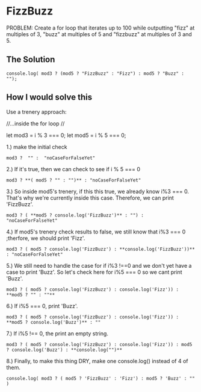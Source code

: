 # FizzBuzz

PROBLEM:
Create a for loop that iterates up to 100 while outputting "fizz" at multiples of 3, "buzz" at multiples of 5 and "fizzbuzz" at multiples of 3 and 5.

## The Solution

    console.log( mod3 ? (mod5 ? "FizzBuzz" : "Fizz") : mod5 ? "Buzz" : "");

## How I would solve this

Use a trenery approach:

//...inside the for loop //

let mod3 = i % 3 === 0;
let mod5 = i % 5 === 0;

1.) make the initial check

    mod3 ?  "" :  "noCaseForFalseYet"

2.) If it's true, then we can check to see if i % 5 === 0

    mod3 ? **( mod5 ? "" : "")** : "noCaseForFalseYet"

3.) So inside mod5's trenery, if this this true, we already know i%3 === 0. That's why we're currently inside this case. Therefore, we can print 'FizzBuzz'.

    mod3 ? ( **mod5 ? console.log('FizzBuzz')** : "") : "noCaseForFalseYet"

4.) If mod5's trenery check results to false, we still know that i%3 === 0 ;therfore, we should print 'Fizz'.

    mod3 ? ( mod5 ? console.log('FizzBuzz') : **console.log('FizzBuzz'))** : "noCaseForFalseYet"

5.) We still need to handle the case for if i%3 !==0 and we don't yet have a case to print 'Buzz'. So let's check here for i%5 === 0 so we cant print 'Buzz'.

    mod3 ? ( mod5 ? console.log('FizzBuzz') : console.log('Fizz')) : **mod5 ? "" : ""**

6.) If i%5 === 0, print 'Buzz'.

    mod3 ? ( mod5 ? console.log('FizzBuzz') : console.log('Fizz')) : **mod5 ? console.log('Buzz')** : ""

7.) If i%5 !== 0, the print an empty string.

    mod3 ? ( mod5 ? console.log('FizzBuzz') : console.log('Fizz')) : mod5 ? console.log('Buzz') : **console.log("")**

8.) Finally, to make this thing DRY, make one console.log() instead of 4 of them.

    console.log( mod3 ? ( mod5 ? 'FizzBuzz' : 'Fizz') : mod5 ? 'Buzz' : "" )
